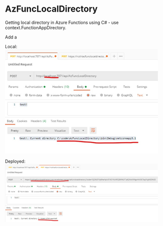 # AzFuncLocalDirectory

Getting local directory in Azure Functions using C# - use context.FunctionAppDirectory.

Add a 

Local:
![Local](images/local.jpg)

Deployed:
![Deployed](images/deployed.jpg)
